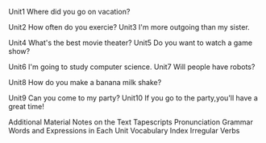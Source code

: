Unit1 Where did you go on vacation?

Unit2 How often do you exercie?
Unit3 I'm more outgoing than my sister.

Unit4 What's the best movie theater?
Unit5 Do you want to watch a game show?

Unit6 I'm going to study computer science.
Unit7 Will people have robots?

Unit8 How do you make a banana milk shake?

Unit9 Can you come to my party?
Unit10 If you go to the party,you'll have a great time!


Additional Material
Notes on the Text
Tapescripts
Pronunciation
Grammar
Words and Expressions in Each Unit
Vocabulary Index
Irregular Verbs

